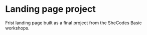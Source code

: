 # Landing page project

Frist landing page built as a final project from the SheCodes Basic workshops.
